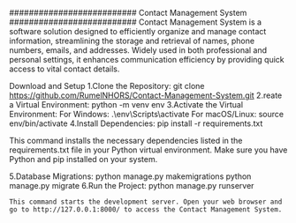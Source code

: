 ##########################
Contact Management System
##########################
Contact Management System is a software solution designed to efficiently organize and manage contact information, streamlining the storage and retrieval of names, phone numbers, emails, and addresses. Widely used in both professional and personal settings, it enhances communication efficiency by providing quick access to vital contact details.


Download and Setup
  1.Clone the Repository:
    git clone https://github.com/RumelNHORS/Contact-Management-System.git
  2.reate a Virtual Environment:
    python -m venv env
  3.Activate the Virtual Environment:
    For Windows:
      .\env\Scripts\activate
    For macOS/Linux:
      source env/bin/activate
  4.Install Dependencies:
    pip install -r requirements.txt

  This command installs the necessary dependencies listed in the requirements.txt file in your Python virtual environment.
  Make sure you have Python and pip installed on your system.

  5.Database Migrations:
    python manage.py makemigrations
    python manage.py migrate
  6.Run the Project:
    python manage.py runserver

    This command starts the development server. Open your web browser and go to http://127.0.0.1:8000/ to access the Contact Management System.

